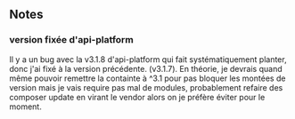 


## Notes

### version fixée d'api-platform
Il y a un bug avec la v3.1.8 d'api-platform qui fait systématiquement planter, donc j'ai fixé à la version précédente. (v3.1.7). En théorie, je devrais quand même pouvoir remettre la containte à ^3.1 pour pas bloquer les montées de version mais je vais require pas mal de modules, probablement refaire des composer update en virant le vendor alors on je préfère éviter pour le moment.
